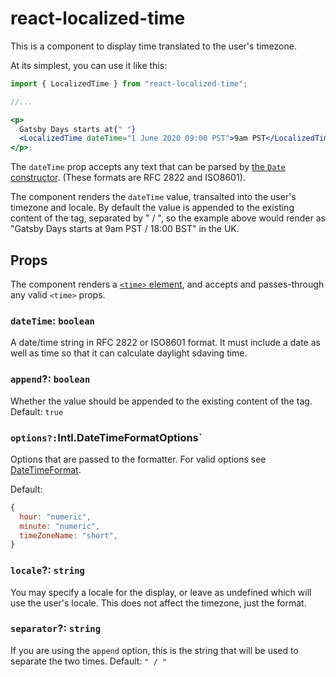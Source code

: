 # react-localized-time

This is a component to display time translated to the user's timezone.

At its simplest, you can use it like this:

```jsx
import { LocalizedTime } from "react-localized-time";

//...

<p>
  Gatsby Days starts at{" "}
  <LocalizedTime dateTime="1 June 2020 09:00 PST">9am PST</LocalizedTime>
</p>;
```

The `dateTime` prop accepts any text that can be parsed by [the `Date` constructor](https://developer.mozilla.org/en-US/docs/Web/JavaScript/Reference/Global_Objects/Date/Date#Syntax). (These formats are RFC 2822 and ISO8601).

The component renders the `dateTime` value, transalted into the user's timezone and locale. By default the value is appended to the existing content of the tag, separated by " / ", so the example above would render as "Gatsby Days starts at 9am PST / 18:00 BST" in the UK.

## Props

The component renders a [`<time>` element](https://developer.mozilla.org/en-US/docs/Web/HTML/Element/time), and accepts and passes-through any valid `<time>` props.

### `dateTime`: `boolean`

A date/time string in RFC 2822 or ISO8601 format. It must include a date as well as time so that it can calculate daylight sdaving time.

### `append`?: `boolean`

Whether the value should be appended to the existing content of the tag. Default: `true`

### `options?:`Intl.DateTimeFormatOptions`

Options that are passed to the formatter. For valid options see [DateTimeFormat](https://developer.mozilla.org/en-US/docs/Web/JavaScript/Reference/Global_Objects/Intl/DateTimeFormat/format#Syntax).

Default:

```js
{
  hour: "numeric",
  minute: "numeric",
  timeZoneName: "short",
}
```

### `locale`?: `string`

You may specify a locale for the display, or leave as undefined which will use the user's locale. This does not affect the timezone, just the format.

### `separator`?: `string`

If you are using the `append` option, this is the string that will be used to separate the two times. Default: `" / "`

